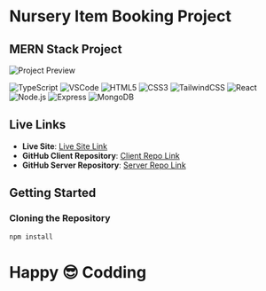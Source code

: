 # Nursery Item Booking Project

## MERN Stack Project

![Project Preview](https://encrypted-tbn0.gstatic.com/images?q=tbn:ANd9GcSVDs-7C3V9c9BPgE9B5g0ssDHUMFy5mtJtXQ&s)

![TypeScript](https://img.shields.io/badge/TypeScript-3178C6?logo=typescript&logoColor=white)
![VSCode](https://img.shields.io/badge/VSCode-007ACC?logo=visual-studio-code&logoColor=white)
![HTML5](https://img.shields.io/badge/HTML5-E34F26?logo=html5&logoColor=white)
![CSS3](https://img.shields.io/badge/CSS3-1572B6?logo=css3&logoColor=white)
![TailwindCSS](https://img.shields.io/badge/TailwindCSS-38B2AC?logo=tailwind-css&logoColor=white)
![React](https://img.shields.io/badge/React-61DAFB?logo=react&logoColor=black)
![Node.js](https://img.shields.io/badge/Node.js-339933?logo=node.js&logoColor=white)
![Express](https://img.shields.io/badge/Express-000000?logo=express&logoColor=white)
![MongoDB](https://img.shields.io/badge/MongoDB-47A248?logo=mongodb&logoColor=white)

## Live Links

- **Live Site**: [Live Site Link](https://onlinenursarybook.netlify.app/)
- **GitHub Client Repository**: [Client Repo Link](https://github.com/AmhjadKhan/resturent_clint/)
- **GitHub Server Repository**: [Server Repo Link](https://github.com/AmhjadKhan/onlinenursary-server)

## Getting Started

### Cloning the Repository

```bash
npm install
```

# Happy 😎 Codding